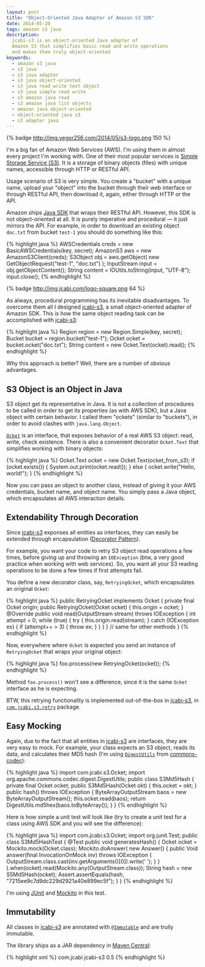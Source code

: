 ```yaml
---
layout: post
title: "Object-Oriented Java Adapter of Amazon S3 SDK"
date: 2014-05-20
tags: amazon s3 java
description:
  jcabi-s3 is an object-oriented Java adapter of
  Amazon S3 that simplifies basic read and write operations
  and makes them truly object-oriented
keywords:
  - amazon s3 java
  - s3 java
  - s3 java adapter
  - s3 java object-oriented
  - s3 java read write text object
  - s3 java simple read write
  - s3 amazon java read
  - s3 amazon java list objects
  - amazon java object-oriented
  - object-oriented java s3
  - s3 adapter java
---
```


{% badge http://img.yegor256.com/2014/05/s3-logo.png 150 %}

I'm a big fan of Amazon Web Services (AWS). I'm using them in almost
every project I'm working with. One of their most popular services is
[Simple Storage Service (S3)](http://aws.amazon.com/s3/). It is
a storage of binary objects (files) with unique names, accessible through
HTTP or RESTful API.

Usage scenario of S3 is very simple. You create a "bucket" with a unique name,
upload your "object" into the bucket through their web interface
or through RESTful API, then download it, again, either through HTTP
or the API.

Amazon ships [Java SDK](https://aws.amazon.com/sdkforjava/)
that wraps their RESTful API. However, this SDK is not object-oriented at all.
It is purely imperative and procedural &mdash; it just mirrors the API.
For example, in order to download an existing object `doc.txt` from bucket `test-1`
you should do something like this:

{% highlight java %}
AWSCredentials creds = new BasicAWSCredentials(key, secret);
AmazonS3 aws = new AmazonS3Client(creds);
S3Object obj = aws.getObject(
  new GetObjectRequest("test-1", "doc.txt")
);
InputStream input = obj.getObjectContent();
String content = IOUtils.toString(input, "UTF-8");
input.close();
{% endhighlight %}

{% badge http://img.jcabi.com/logo-square.png 64 %}

As always, procedural programming has its inevitable disadvantages.
To overcome them all I designed [jcabi-s3](http://s3.jcabi.com),
a small object-oriented adapter of Amazon SDK. This is how the
same object reading task can be accomplished with
[jcabi-s3](http://s3.jcabi.com):

{% highlight java %}
Region region = new Region.Simple(key, secret);
Bucket bucket = region.bucket("test-1");
Ocket ocket = bucket.ocket("doc.txt");
String content = new Ocket.Text(ocket).read();
{% endhighlight %}

Why this approach is better? Well, there are a number of obvious
advantages.

## S3 Object is an Object in Java

S3 object get its representative in Java. It is not a collection
of procedures to be called in order to get its properties (as with AWS SDK),
but a Java object with certain behavior. I called them "ockets" (similar
to "buckets"), in order to avoid clashes with `java.lang.Object`.

[`Ocket`](http://s3.jcabi.com/apidocs-0.5/com/jcabi/s3/Ocket.html)
is an interface, that exposes behavior of a real AWS S3 object:
read, write, check existence. There is also a convenient decorator `Ocket.Text`
that simplifies working with binary objects:

{% highlight java %}
Ocket.Text ocket = new Ocket.Text(ocket_from_s3);
if (ocket.exists()) {
  System.out.print(ocket.read());
} else {
  ocket.write("Hello, world!");
}
{% endhighlight %}

Now you can pass an object to another class, instead of giving it
your AWS credentials, bucket name, and object name. You simply
pass a Java object, which encapsulates all AWS interaction details.

## Extendability Through Decoration

Since [jcabi-s3](http://s3.jcabi.com) exponses all entities as
interfaces, they can easily be extended through encapsulation
([Decorator Pattern](http://en.wikipedia.org/wiki/Decorator_pattern)).

For example, you want your code to retry S3 object read operations
a few times, before giving up and throwing an `IOException` (btw, a very
good practice when working with web services). So, you want all your
S3 reading operations to be done a few times if first attempts
fail.

You define a new decorator class, say, `RetryingOcket`, which encapsulates
an original `Ocket`:

{% highlight java %}
public RetryingOcket implements Ocket {
  private final Ocket origin;
  public RetryingOcket(Ocket ocket) {
    this.origin = ocket;
  }
  @Override
  public void read(OutputStream stream) throws IOException {
    int attempt = 0;
    while (true) {
      try {
        this.origin.read(stream);
      } catch (IOException ex) {
        if (attempt++ > 3) {
          throw ex;
        }
      }
    }
  }
  // same for other methods
}
{% endhighlight %}

Now, everywhere where `Ocket` is expected you send an instance of
`RetryingOcket` that wraps your original object:

{% highlight java %}
foo.process(new RetryingOcket(ocket));
{% endhighlight %}

Method `foo.process()` won't see a difference, since it is the same `Ocket`
interface as he is expecting.

BTW, this retrying functionality is implemented out-of-the-box
in [jcabi-s3](http://s3.jcabi.com), in
[`com.jcabi.s3.retry`](http://s3.jcabi.com/apidocs-0.5/com/jcabi/s3/retry/package-summary.html) package.

## Easy Mocking

Again, due to the fact that all entities in [jcabi-s3](http://s3.jcabi.com)
are interfaces, they are very easy to mock. For example, your class
expects an S3 object, reads its data, and calculates their MD5 hash
(I'm using [`DigestUtils`](http://commons.apache.org/proper/commons-codec/apidocs/org/apache/commons/codec/digest/DigestUtils.html)
from [commons-codec](http://commons.apache.org/proper/commons-codec/)):

{% highlight java %}
import com.jcabi.s3.Ocket;
import org.apache.commons.codec.digest.DigestUtils;
public class S3Md5Hash {
  private final Ocket ocket;
  public S3Md5Hash(Ocket okt) {
    this.ocket = okt;
  }
  public hash() throws IOException {
    ByteArrayOutputStream baos = new ByteArrayOutputStream();
    this.ocket.read(baos);
    return DigestUtils.md5hex(baos.toByteArray());
  }
}
{% endhighlight %}

Here is how simple a unit test will look like (try to create a unit test
for a class using AWS SDK and you will see the difference):

{% highlight java %}
import com.jcabi.s3.Ocket;
import org.junit.Test;
public class S3Md5HashTest {
  @Test
  public void generatesHash() {
    Ocket ocket = Mockito.mock(Ocket.class);
    Mockito.doAnswer(
      new Answer<Void>() {
        public Void answer(final InvocationOnMock inv) throws IOException {
          OutputStream.class.cast(inv.getArguments()[0]).write(' ');
        }
      }
    ).when(ocket).read(Mockito.any(OutputStream.class));
    String hash = new S5Md5Hash(ocket);
    Assert.assertEquals(hash, "7215ee9c7d9dc229d2921a40e899ec5f");
  }
}
{% endhighlight %}

I'm using [JUnit](http://junit.org/)
and [Mockito](https://code.google.com/p/mockito/) in this test.

## Immutability

All classes in [jcabi-s3](http://s3.jcabi.com)
are annotated with [`@Immutable`](http://aspects.jcabi.com/annotation-immutable.html)
and are trully immutable.

The library ships as a JAR dependency in
[Maven Central](http://repo1.maven.org/maven2/com/jcabi/jcabi-s3):

{% highlight xml %}
<dependency>
  <groupId>com.jcabi</groupId>
  <artifactId>jcabi-s3</artifactId>
  <version>0.5</version>
</dependency>
{% endhighlight %}
